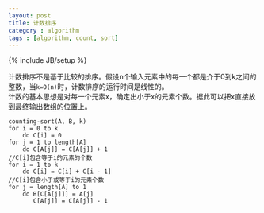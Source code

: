 ```yaml
---
layout: post
title: 计数排序
category : algorithm
tags : [algorithm, count, sort]
---
```

{% include JB/setup %}

计数排序不是基于比较的排序。假设n个输入元素中的每一个都是介于0到k之间的整数，当`k=O(n)`时，计数排序的运行时间是线性的。   
计数的基本思想是对每一个元素x，确定出小于x的元素个数。据此可以把x直接放到最终输出数组的位置上。

    counting-sort(A, B, k)   
    for i = 0 to k  
        do C[i] = 0  
    for j = 1 to length[A]  
        do C[A[j]] = C[A[j]] + 1  
    //C[i]包含等于i的元素的个数  
    for i = 1 to k  
        do C[i] = C[i] + C[i - 1]  
    //C[i]包含小于或等于i的元素个数  
    for j = length[A] to 1  
        do B[C[A[j]]] = A[j]  
           C[A[j]] = C[A[j]] - 1  
